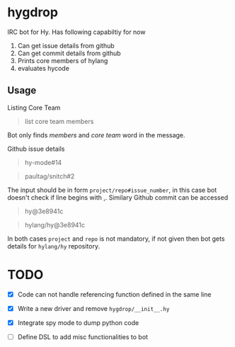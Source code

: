 hygdrop
=======

IRC bot for Hy. Has following capabiltiy for now
 1. Can get issue details from github
 2. Can get commit details from github
 3. Prints core members of hylang
 4. evaluates hycode


Usage
-----

Listing Core Team

> list core team members

Bot only finds *members* and *core team* word in the message.

Github issue details

>   hy-mode#14

>   paultag/snitch#2
   
The input should be in form `project/repo#issue_number`, in this case
bot doesn't check if line begins with ,. Similary Github commit can be
accessed

>   hy@3e8941c

>   hylang/hy@3e8941c

In both cases `project` and `repo` is not mandatory, if not given then
bot gets details for `hylang/hy` repository.

TODO
====
- [x] Code can not handle referencing function defined in the same line
- [x] Write a new driver and remove `hygdrop/__init__.hy`
- [x] Integrate spy mode to dump python code
- [ ] Define DSL to add misc functionalities to bot
 
